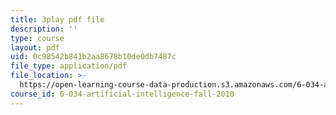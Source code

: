 ```yaml
---
title: 3play pdf file
description: ''
type: course
layout: pdf
uid: 0c98542b841b2aa8678b10de0db7487c
file_type: application/pdf
file_location: >-
  https://open-learning-course-data-production.s3.amazonaws.com/6-034-artificial-intelligence-fall-2010/0c98542b841b2aa8678b10de0db7487c_bQI0OmJPby4.pdf
course_id: 6-034-artificial-intelligence-fall-2010
---
```

